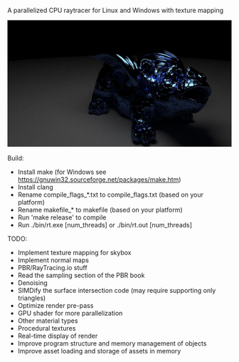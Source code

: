 A parallelized CPU raytracer for Linux and Windows with texture mapping

![alt text](https://github.com/deggua/raytracer/blob/main/assets/sample/image.jpg?raw=true)

Build:
* Install make (for Windows see https://gnuwin32.sourceforge.net/packages/make.htm)
* Install clang
* Rename compile_flags_*.txt to compile_flags.txt (based on your platform)
* Rename makefile_* to makefile (based on your platform)
* Run 'make release' to compile
* Run ./bin/rt.exe [num_threads] or ./bin/rt.out [num_threads]

TODO:
* Implement texture mapping for skybox
* Implement normal maps
* PBR/RayTracing.io stuff
* Read the sampling section of the PBR book
* Denoising
* SIMDify the surface intersection code (may require supporting only triangles)
* Optimize render pre-pass
* GPU shader for more parallelization
* Other material types
* Procedural textures
* Real-time display of render
* Improve program structure and memory management of objects
* Improve asset loading and storage of assets in memory
